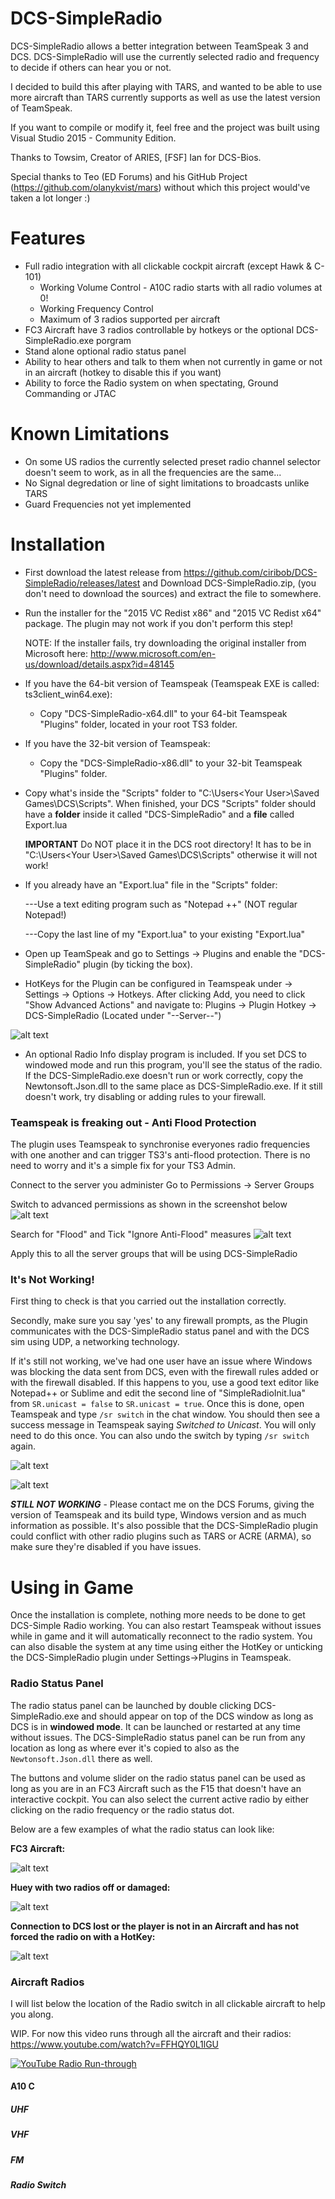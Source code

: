 # DCS-SimpleRadio

DCS-SimpleRadio allows a better integration between TeamSpeak 3 and DCS. DCS-SimpleRadio will use the currently selected radio and frequency to decide if others can hear you or not.

I decided to build this after playing with TARS, and wanted to be able to use more aircraft than TARS currently supports as well as use the latest version of TeamSpeak.

If you want to compile or modify it, feel free and the project was built using Visual Studio 2015 - Community Edition.

Thanks to Towsim, Creator of ARIES, [FSF] Ian for DCS-Bios.

Special thanks to Teo (ED Forums) and his GitHub Project (https://github.com/olanykvist/mars) without which this project would've taken a lot longer :)

# Features
  - Full radio integration with all clickable cockpit aircraft (except Hawk & C-101)
    - Working Volume Control - A10C radio starts with all radio volumes at 0!
    - Working Frequency Control
    - Maximum of 3 radios supported per aircraft
  - FC3 Aircraft have 3 radios controllable by hotkeys or the optional DCS-SimpleRadio.exe porgram
  - Stand alone optional radio status panel
  - Ability to hear others and talk to them when not currently in game or not in an aircraft (hotkey to disable this if you want)
  - Ability to force the Radio system on when spectating, Ground Commanding or JTAC
 
# Known Limitations
 - On some US radios the currently selected preset radio channel selector doesn't seem to work, as in all the frequencies are the same...
 - No Signal degredation or line of sight limitations to broadcasts unlike TARS
 - Guard Frequencies not yet implemented
 
# Installation

 - First download the latest release from https://github.com/ciribob/DCS-SimpleRadio/releases/latest and Download DCS-SimpleRadio.zip, (you don't need to download the sources) and extract the file to somewhere.

- Run the installer for the "2015 VC Redist x86" and  "2015 VC Redist x64" package. The plugin may not work if you don't perform this step!
    
    NOTE: If the installer fails, try downloading the original installer from Microsoft here: http://www.microsoft.com/en-us/download/details.aspx?id=48145

- If you have the 64-bit version of Teamspeak (Teamspeak EXE is called: ts3client_win64.exe):
    
    - Copy "DCS-SimpleRadio-x64.dll" to your 64-bit Teamspeak "Plugins" folder, located in your root TS3 folder.

- If you have the 32-bit version of Teamspeak:
 	- Copy the "DCS-SimpleRadio-x86.dll" to your 32-bit Teamspeak "Plugins" folder.

- Copy what's inside the "Scripts" folder to "C:\Users\<Your User>\Saved Games\DCS\Scripts". 
   When finished, your DCS "Scripts" folder should have a **folder** inside it called "DCS-SimpleRadio" and a **file** called Export.lua

   ****IMPORTANT**** Do NOT place it in the DCS root directory! It has to be in "C:\Users\<Your User>\Saved Games\DCS\Scripts" otherwise it will not work!

- If you already have an "Export.lua" file in the "Scripts" folder: 
	
	---Use a text editing program such as "Notepad ++" (NOT regular Notepad!)
	
	---Copy the last line of my "Export.lua" to your existing "Export.lua"

- Open up TeamSpeak and go to Settings -> Plugins and enable the "DCS-SimpleRadio" plugin (by ticking the box).

- HotKeys for the Plugin can be configured in Teamspeak under -> Settings -> Options -> Hotkeys. 
   After clicking Add, you need to click "Show Advanced Actions" and navigate to: Plugins -> Plugin Hotkey -> DCS-SimpleRadio  (Located under "--Server--") 

![alt text](http://i1056.photobucket.com/albums/t379/cfisher881/Ts3%20Hotkeys_zpsgxbh1aid.png~original "Hotkeys")

- An optional Radio Info display program is included. If you set DCS to windowed mode and run this program, you'll see the status of the radio. 
   If the DCS-SimpleRadio.exe doesn't run or work correctly, copy the Newtonsoft.Json.dll to the same place as  DCS-SimpleRadio.exe. If it still doesn't work, try disabling or adding rules to your firewall.

### Teamspeak is freaking out - Anti Flood Protection
The plugin uses Teamspeak to synchronise everyones radio frequencies with one another and can trigger TS3's anti-flood protection. There is no need to worry and it's a simple fix for your TS3 Admin.

Connect to the server you administer
Go to Permissions -> Server Groups

Switch to advanced permissions as shown in the screenshot below
![alt text](http://i1056.photobucket.com/albums/t379/cfisher881/permissions%20edit_zpskssuokrz.png "Permissions")

Search for "Flood" and Tick "Ignore Anti-Flood" measures
![alt text](http://i1056.photobucket.com/albums/t379/cfisher881/anti%20flood_zpsoc2vsnuy.png "Permissions")

Apply this to all the server groups that will be using DCS-SimpleRadio

### It's Not Working!
First thing to check is that you carried out the installation correctly.

Secondly, make sure you say 'yes' to any firewall prompts, as the Plugin communicates with the DCS-SimpleRadio status panel and with the DCS sim using UDP, a networking technology.

If it's still not working, we've had one user have an issue where Windows was blocking the data sent from DCS, even with the firewall rules added or with the firewall disabled. If this happens to you, use a good text editor like Notepad++ or Sublime and edit the second line of "SimpleRadioInit.lua" from ```SR.unicast = false``` to ```SR.unicast = true```.
Once this is done, open Teamspeak and type ```/sr switch``` in the chat window. You should then see a success message in Teamspeak saying *Switched to Unicast*. You will only need to do this once. You can also undo the switch by typing ```/sr switch``` again.

![alt text](http://i1056.photobucket.com/albums/t379/cfisher881/ts3%20switch_zpszjdlko7i.png~original "Switch")

![alt text](http://i1056.photobucket.com/albums/t379/cfisher881/ts3%20switched_zps1gjbtqdu.png~original "Switch")

***STILL NOT WORKING*** - Please contact me on the DCS Forums, giving the version of Teamspeak and its build type, Windows version and as much information as possible. It's also possible that the DCS-SimpleRadio plugin could conflict with other radio plugins such as TARS or ACRE (ARMA), so make sure they're disabled if you have issues.

# Using in Game
Once the installation is complete, nothing more needs to be done to get DCS-Simple Radio working. You can also restart Teamspeak without issues while in game and it will automatically reconnect to the radio system. You can also disable the system at any time using either the HotKey or unticking the DCS-SimpleRadio plugin under Settings->Plugins in Teamspeak.

### Radio Status Panel

The radio status panel can be launched by double clicking DCS-SimpleRadio.exe and should appear on top of the DCS window as long as DCS is in **windowed mode**. It can be launched or restarted at any time without issues. The DCS-SimpleRadio status panel can be run from any location as long as where ever it's copied to also as the ```Newtonsoft.Json.dll``` there as well.

The buttons and volume slider on the radio status panel can be used as long as you are in an FC3 Aircraft such as the F15 that doesn't have an interactive cockpit. You can also select the current active radio by either clicking on the radio frequency or the radio status dot.

Below are a few examples of what the radio status can look like:

**FC3 Aircraft:**

![alt text](http://i1056.photobucket.com/albums/t379/cfisher881/connected%20fc3_zpsni5feef6.jpg "FC3 Aircraft")

**Huey with two radios off or damaged:**

![alt text](http://i1056.photobucket.com/albums/t379/cfisher881/connected%20but%20some%20radios%20off_zpsefmiwtay.jpg "Huey")

**Connection to DCS lost or the player is not in an Aircraft and has not forced the radio on with a HotKey:**

![alt text](http://i1056.photobucket.com/albums/t379/cfisher881/Not%20Connected_zpsk8pwnuwt.jpg
 "Radio Off")

### Aircraft Radios

I will list below the location of the Radio switch in all clickable aircraft to help you along.

WIP. For now this video runs through all the aircraft and their radios: https://www.youtube.com/watch?v=FFHQY0L1lGU

[![YouTube Radio Run-through ](http://img.youtube.com/vi/FFHQY0L1lGU/0.jpg)](https://www.youtube.com/watch?v=FFHQY0L1lGU)



#### A10 C
##### UHF
##### VHF
##### FM
##### Radio Switch

